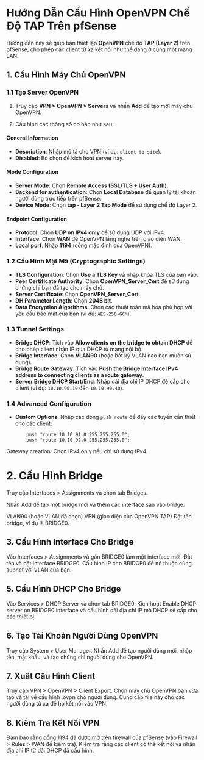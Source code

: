 # Hướng Dẫn Cấu Hình OpenVPN Chế Độ TAP Trên pfSense

Hướng dẫn này sẽ giúp bạn thiết lập **OpenVPN** chế độ **TAP (Layer 2)** trên pfSense, cho phép các client từ xa kết nối như thể đang ở cùng một mạng LAN.

## 1. Cấu Hình Máy Chủ OpenVPN

### 1.1 Tạo Server OpenVPN
1. Truy cập **VPN > OpenVPN > Servers** và nhấn **Add** để tạo mới máy chủ OpenVPN.

2. Cấu hình các thông số cơ bản như sau:

#### **General Information**
- **Description**: Nhập mô tả cho VPN (ví dụ: `client to site`).
- **Disabled**: Bỏ chọn để kích hoạt server này.

#### **Mode Configuration**
- **Server Mode**: Chọn **Remote Access (SSL/TLS + User Auth)**.
- **Backend for authentication**: Chọn **Local Database** để quản lý tài khoản người dùng trực tiếp trên pfSense.
- **Device Mode**: Chọn **tap - Layer 2 Tap Mode** để sử dụng chế độ Layer 2.

#### **Endpoint Configuration**
- **Protocol**: Chọn **UDP on IPv4 only** để sử dụng UDP với IPv4.
- **Interface**: Chọn **WAN** để OpenVPN lắng nghe trên giao diện WAN.
- **Local port**: Nhập **1194** (cổng mặc định của OpenVPN).

### 1.2 Cấu Hình Mật Mã (Cryptographic Settings)
- **TLS Configuration**: Chọn **Use a TLS Key** và nhập khóa TLS của bạn vào.
- **Peer Certificate Authority**: Chọn **OpenVPN_Server_Cert** để sử dụng chứng chỉ bạn đã tạo cho máy chủ.
- **Server Certificate**: Chọn **OpenVPN_Server_Cert**.
- **DH Parameter Length**: Chọn **2048 bit**.
- **Data Encryption Algorithms**: Chọn các thuật toán mã hóa phù hợp với yêu cầu bảo mật của bạn (ví dụ: `AES-256-GCM`).

### 1.3 Tunnel Settings
- **Bridge DHCP**: Tích vào **Allow clients on the bridge to obtain DHCP** để cho phép client nhận IP qua DHCP từ mạng nội bộ.
- **Bridge Interface**: Chọn **VLAN90** (hoặc bất kỳ VLAN nào bạn muốn sử dụng).
- **Bridge Route Gateway**: Tích vào **Push the Bridge Interface IPv4 address to connecting clients as a route gateway**.
- **Server Bridge DHCP Start/End**: Nhập dải địa chỉ IP DHCP để cấp cho client (ví dụ: `10.10.90.10` đến `10.10.90.40`).

### 1.4 Advanced Configuration
- **Custom Options**: Nhập các dòng `push route` để đẩy các tuyến cần thiết cho các client:
  ```plaintext
      push "route 10.10.91.0 255.255.255.0";
      push "route 10.10.92.0 255.255.255.0";

Gateway creation: Chọn IPv4 only nếu chỉ sử dụng IPv4.

# 2. Cấu Hình Bridge
Truy cập Interfaces > Assignments và chọn tab Bridges.

Nhấn Add để tạo một bridge mới và thêm các interface sau vào bridge:

VLAN90 (hoặc VLAN đã chọn)
VPN (giao diện của OpenVPN TAP)
Đặt tên bridge, ví dụ là BRIDGE0.

## 3. Cấu Hình Interface Cho Bridge
Vào Interfaces > Assignments và gán BRIDGE0 làm một interface mới.
Đặt tên và bật interface BRIDGE0.
Cấu hình IP cho BRIDGE0 để nó thuộc cùng subnet với VLAN của bạn.

## 5. Cấu Hình DHCP Cho Bridge
Vào Services > DHCP Server và chọn tab BRIDGE0.
Kích hoạt Enable DHCP server on BRIDGE0 interface và cấu hình dải địa chỉ IP mà DHCP sẽ cấp cho các thiết bị.
## 6. Tạo Tài Khoản Người Dùng OpenVPN
Truy cập System > User Manager.
Nhấn Add để tạo người dùng mới, nhập tên, mật khẩu, và tạo chứng chỉ người dùng cho OpenVPN.
## 7. Xuất Cấu Hình Client
Truy cập VPN > OpenVPN > Client Export.
Chọn máy chủ OpenVPN bạn vừa tạo và tải về cấu hình .ovpn cho người dùng.
Cung cấp file này cho các người dùng từ xa để họ kết nối vào VPN.
## 8. Kiểm Tra Kết Nối VPN
Đảm bảo rằng cổng 1194 đã được mở trên firewall của pfSense (vào Firewall > Rules > WAN để kiểm tra).
Kiểm tra rằng các client có thể kết nối và nhận địa chỉ IP từ dải DHCP đã cấu hình.

